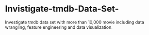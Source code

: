# Invistigate-tmdb-Data-Set-
Investigate tmdb data set with more than 10,000 movie including data wrangling, feature engineering and data visualization.

